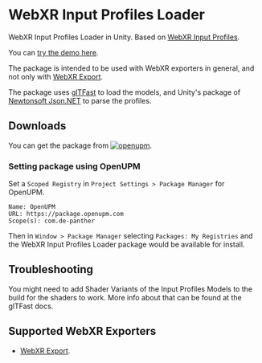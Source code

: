 # WebXR Input Profiles Loader

WebXR Input Profiles Loader in Unity. Based on [WebXR Input Profiles](https://immersive-web.github.io/webxr-input-profiles/).

You can [try the demo here](https://de-panther.github.io/webxr-input-profiles-loader/).

The package is intended to be used with WebXR exporters in general, and not only with [WebXR Export](https://github.com/De-Panther/unity-webxr-export).

The package uses [glTFast](https://docs.unity3d.com/Packages/com.unity.cloud.gltfast@latest) to load the models, and Unity's package of [Newtonsoft Json.NET](https://docs.unity3d.com/Packages/com.unity.nuget.newtonsoft-json@latest) to parse the profiles.

## Downloads

You can get the package from [![openupm](https://img.shields.io/npm/v/com.de-panther.webxr-input-profiles-loader?label=openupm&registry_uri=https://package.openupm.com)](https://openupm.com/packages/com.de-panther.webxr-input-profiles-loader/).

### Setting package using OpenUPM

Set a `Scoped Registry` in `Project Settings > Package Manager` for OpenUPM.

```
Name: OpenUPM
URL: https://package.openupm.com
Scope(s): com.de-panther
```

Then in `Window > Package Manager` selecting `Packages: My Registries` and the WebXR Input Profiles Loader package would be available for install.

## Troubleshooting

You might need to add Shader Variants of the Input Profiles Models to the build for the shaders to work. More info about that can be found at the glTFast docs.

## Supported WebXR Exporters

- [WebXR Export](https://github.com/De-Panther/unity-webxr-export).
